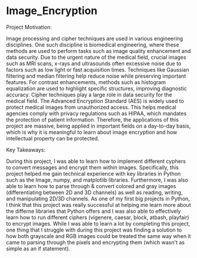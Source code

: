 # Image_Encryption

Project Motivation:

Image processing and cipher techniques are used in various engineering disciplines. One such discipline is biomedical engineering, where these methods are used to perform tasks such as image quality enhancement and data security.
Due to the urgent nature of the medical field, crucial images such as MRI scans, x-rays and ultrasounds often excessive noise due to factors such as low light or fast acquisition times. Techniques like Gaussian filtering and median filtering help reduce noise while preserving important features. For contrast enhancements, methods such as histogram equalization are used to highlight specific structures, improving diagnostic accuracy.
Cipher techniques play a large role in data security for the medical field. The Advanced Encryption Standard (AES) is widely used to protect medical images from unauthorized access. This helps medical agencies comply with privacy regulations such as HIPAA, which mandates the protection of patient information.
Therefore, the applications of this project are massive, being applied in important fields on a day-to-day basis, which is why it is meaningful to learn about image encryption and how intellectual property can be protected.


Key Takeaways:

During this project, I was able to learn how to implement different cyphers to convert messages and encrypt them within images. Specifically, this project helped me gain technical experience with key libraries in Python such as the Image, numpy, and matplotlib libraries. Furthermore, I was also able to learn how to parse through & convert colored and gray images (differentiating between 2D and 3D channels) as well as reading, writing, and manipulating 2D/3D channels.
As one of my first big projects in Python, I think that this project was really successful at helping me learn more about the differne libraries that Python offers and I was also able to effectively learn how to run different ciphers (vigenere, caesar, block, atbash, playfair) to encrypt images. While I was able to learn a lot by completing this project, one thing that I struggle with during this project was finding a solution to how both grayscale and RGB images could be treated the same way when it came to parsing through the pixels and encrypting them (which wasn't as simple as an if statement).
